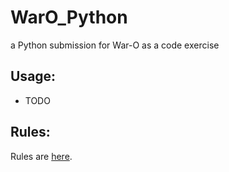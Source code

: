 
WarO_Python
=========

a Python submission for War-O as a code exercise

Usage:
---------

* TODO

Rules:
---------

Rules are [here](Rules.md).
